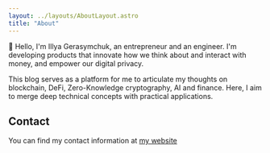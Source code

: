 ```yaml
---
layout: ../layouts/AboutLayout.astro
title: "About"
---
```


👋 Hello, I'm Illya Gerasymchuk, an entrepreneur and an engineer. I'm developing products that innovate how we think about and interact with money, and empower our digital privacy.

This blog serves as a platform for me to articulate my thoughts on blockchain, DeFi, Zero-Knowledge cryptography, AI and finance. Here, I aim to merge deep technical concepts with practical applications.

## Contact

You can find my contact information at <a href="https://illya.sh/" target="_blank">my website</a>
